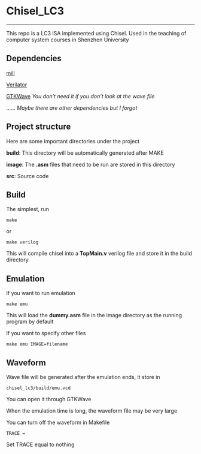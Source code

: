 # Chisel_LC3

---

This repo is a LC3 ISA implemented using Chisel. Used in the teaching of computer system courses in Shenzhen University

## Dependencies

[mill](http://www.lihaoyi.com/mill/)

[Verilator](https://www.veripool.org/wiki/verilator)

[GTKWave](http://gtkwave.sourceforge.net/) *You don’t need it if you don’t look at the wave file*

...... *Maybe there are other dependencies but I forgot*



## Project structure

Here are some important directories under the project

**build**: This directory will be automatically generated after MAKE

**image**: The **.asm** files that need to be run are stored in this directory

**src**: Source code

## Build

The simplest, run

```
make
```

or

```
make verilog
```

This will compile chisel into a **TopMain.v** verilog file and store it in the build directory

## Emulation

If you want to run emulation

```
make emu
```

This will load the **dummy.asm** file in the image directory as the running program by default

If you want to specify other files

```
make emu IMAGE=filename
```

## Waveform

Wave file will be generated after the emulation ends, it store in

```
chisel_lc3/build/emu.vcd
```

You can open it through GTKWave

When the emulation time is long, the waveform file may be very large

You can turn off the waveform in Makefile

```
TRACE = 
```

Set TRACE equal to nothing

